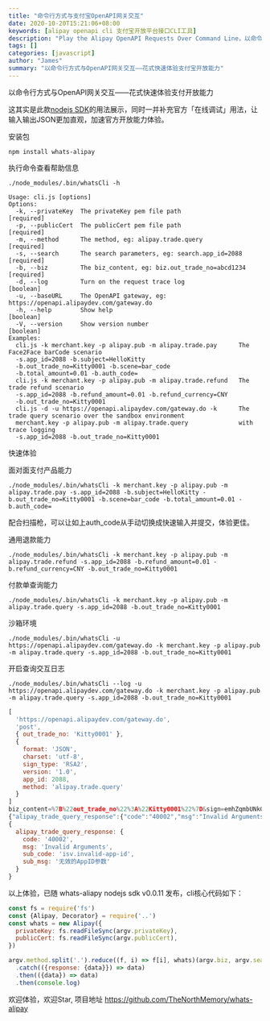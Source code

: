```yaml
---
title: "命令行方式与支付宝OpenAPI网关交互"
date: 2020-10-20T15:21:06+08:00
keywords: [alipay openapi cli 支付宝开放平台接口CLI工具]
description: "Play the Alipay OpenAPI Requests Over Command Line，以命令行方式与OpenAPI网关交互——花式快速体验支付开放能力"
tags: []
categories: [javascript]
author: "James"
summary: "以命令行方式与OpenAPI网关交互——花式快速体验支付宝开放能力"
---
```


以命令行方式与OpenAPI网关交互——花式快速体验支付开放能力

这其实是此款[nodejs SDK](https://github.com/TheNorthMemory/whats-alipay)的用法展示，同时一并补充官方「在线调试」用法，让输入输出JSON更加直观，加速官方开放能力体验。


安装包


`npm install whats-alipay`

执行命令查看帮助信息

`./node_modules/.bin/whatsCli -h`

```
Usage: cli.js [options]
Options:
  -k, --privateKey  The privateKey pem file path                                                              [required]
  -p, --publicCert  The publicCert pem file path                                                              [required]
  -m, --method      The method, eg: alipay.trade.query                                                        [required]
  -s, --search      The search parameters, eg: search.app_id=2088                                             [required]
  -b, --biz         The biz_content, eg: biz.out_trade_no=abcd1234                                            [required]
  -d, --log         Turn on the request trace log                                                              [boolean]
  -u, --baseURL     The OpenAPI gateway, eg: https://openapi.alipaydev.com/gateway.do
  -h, --help        Show help                                                                                  [boolean]
  -V, --version     Show version number                                                                        [boolean]
Examples:
  cli.js -k merchant.key -p alipay.pub -m alipay.trade.pay      The Face2Face barCode scenario
  -s.app_id=2088 -b.subject=HelloKitty
  -b.out_trade_no=Kitty0001 -b.scene=bar_code
  -b.total_amount=0.01 -b.auth_code=
  cli.js -k merchant.key -p alipay.pub -m alipay.trade.refund   The trade refund scenario
  -s.app_id=2088 -b.refund_amount=0.01 -b.refund_currency=CNY
  -b.out_trade_no=Kitty0001
  cli.js -d -u https://openapi.alipaydev.com/gateway.do -k      The trade query scenario over the sandbox environment
  merchant.key -p alipay.pub -m alipay.trade.query              with trace logging
  -s.app_id=2088 -b.out_trade_no=Kitty0001
```

快速体验

面对面支付产品能力

`
./node_modules/.bin/whatsCli -k merchant.key -p alipay.pub -m alipay.trade.pay -s.app_id=2088 -b.subject=HelloKitty -b.out_trade_no=Kitty0001 -b.scene=bar_code -b.total_amount=0.01 -b.auth_code=
`

配合扫描枪，可以让如上auth_code从手动切换成快速输入并提交，体验更佳。

通用退款能力


`./node_modules/.bin/whatsCli -k merchant.key -p alipay.pub -m alipay.trade.refund -s.app_id=2088 -b.refund_amount=0.01 -b.refund_currency=CNY -b.out_trade_no=Kitty0001`


付款单查询能力

`./node_modules/.bin/whatsCli -k merchant.key -p alipay.pub -m alipay.trade.query -s.app_id=2088 -b.out_trade_no=Kitty0001`

沙箱环境

`./node_modules/.bin/whatsCli -u https://openapi.alipaydev.com/gateway.do -k merchant.key -p alipay.pub -m alipay.trade.query -s.app_id=2088 -b.out_trade_no=Kitty0001`

开启查询交互日志

`./node_modules/.bin/whatsCli --log -u https://openapi.alipaydev.com/gateway.do -k merchant.key -p alipay.pub -m alipay.trade.query -s.app_id=2088 -b.out_trade_no=Kitty0001`

```javascript
[
  'https://openapi.alipaydev.com/gateway.do',
  'post',
  { out_trade_no: 'Kitty0001' },
  {
    format: 'JSON',
    charset: 'utf-8',
    sign_type: 'RSA2',
    version: '1.0',
    app_id: 2088,
    method: 'alipay.trade.query'
  }
]
biz_content=%7B%22out_trade_no%22%3A%22Kitty0001%22%7D&sign=emhZqmbUNkGWoCwxcalzr9gF9ZQ6IjqdbStC32S4DnJw4Z15omMDghCs58LF%2Bb1alNeOKrS5YIH2ISx23ZuD50GeCIWy3nXUaaouwdIih38dtFKb6jqkBfhiiFs1V1%2FGg91gjc83PboBQB3thmmll2zILkWuPYQoz964wnR%2FJ04Wx%2FBsIHlzD0Tr2bhur%2B5lE0Ldg2EzYm%2FyLN7yKUaIAHmjpHMbWwQ2EQrEsic6qpRNqjHJ7Tmp9k6kGfndkT06r1Mpe2WxSh6fabDi%2Beh1CX%2BXnS8KX4Umeg%2F0swfaAEb9GbnKgeLgp43eUj9S0KbtG8wvFSA%2FqUkhWfXoh8Cicw%3D%3D
{"alipay_trade_query_response":{"code":"40002","msg":"Invalid Arguments","sub_code":"isv.invalid-app-id","sub_msg":"无效的AppID参数"}}
{
  alipay_trade_query_response: {
    code: '40002',
    msg: 'Invalid Arguments',
    sub_code: 'isv.invalid-app-id',
    sub_msg: '无效的AppID参数'
  }
}
```

以上体验，已随 whats-aliapy nodejs sdk v0.0.11 发布，cli核心代码如下：

```javascript
const fs = require('fs')
const {Alipay, Decorator} = require('..')
const whats = new Alipay({
  privateKey: fs.readFileSync(argv.privateKey),
  publicCert: fs.readFileSync(argv.publicCert),
})

argv.method.split('.').reduce((f, i) => f[i], whats)(argv.biz, argv.search)
  .catch(({response: {data}}) => data)
  .then(({data}) => data)
  .then(console.log)
```

欢迎体验，欢迎Star, 项目地址 https://github.com/TheNorthMemory/whats-alipay
